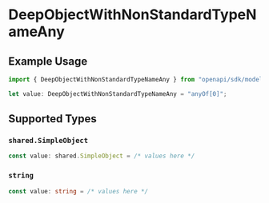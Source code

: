 # DeepObjectWithNonStandardTypeNameAny

## Example Usage

```typescript
import { DeepObjectWithNonStandardTypeNameAny } from "openapi/sdk/models/shared";

let value: DeepObjectWithNonStandardTypeNameAny = "anyOf[0]";
```

## Supported Types

### `shared.SimpleObject`

```typescript
const value: shared.SimpleObject = /* values here */
```

### `string`

```typescript
const value: string = /* values here */
```

